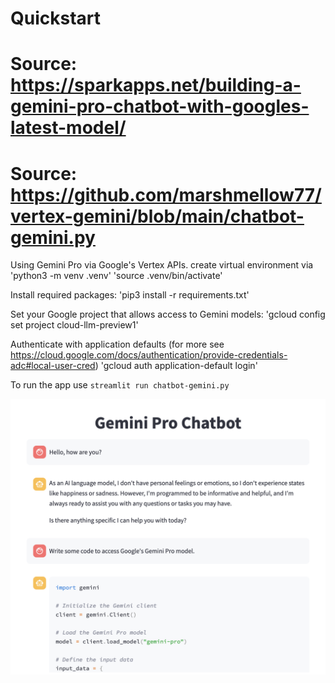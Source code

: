 # Quickstart
# Source: https://sparkapps.net/building-a-gemini-pro-chatbot-with-googles-latest-model/
# Source: https://github.com/marshmellow77/vertex-gemini/blob/main/chatbot-gemini.py

Using Gemini Pro via Google's Vertex APIs. 
create virtual environment via 
'python3 -m venv .venv'
'source .venv/bin/activate'

Install required packages:
'pip3 install -r requirements.txt'

Set your Google project that allows access to Gemini models:
'gcloud config set project cloud-llm-preview1'

Authenticate with application defaults (for more see https://cloud.google.com/docs/authentication/provide-credentials-adc#local-user-cred)
'gcloud auth application-default login'


To run the app use `streamlit run chatbot-gemini.py`

![Chatbot](images/chatbot-gemini.png)
